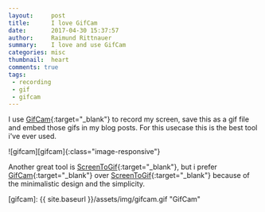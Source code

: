 ```yaml
---
layout:     post
title:      I love GifCam
date:       2017-04-30 15:37:57
author:     Raimund Rittnauer
summary:    I love and use GifCam
categories: misc
thumbnail:  heart
comments: true
tags:
 - recording
 - gif
 - gifcam
---
```


I use [GifCam][1]{:target="_blank"} to record my screen, save this as a gif file and embed those gifs in my blog posts. For this usecase this is the best tool i've ever used.

![gifcam][gifcam]{:class="image-responsive"}

Another great tool is [ScreenToGif][2]{:target="_blank"}, but i prefer [GifCam][1]{:target="_blank"} over [ScreenToGif][2]{:target="_blank"} because of the minimalistic design and the simplicity.

[1]: http://blog.bahraniapps.com/gifcam/
[2]: http://www.screentogif.com/

[gifcam]: {{ site.baseurl }}/assets/img/gifcam.gif "GifCam"